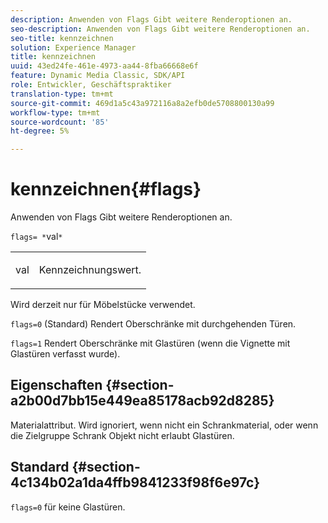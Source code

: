 ```yaml
---
description: Anwenden von Flags Gibt weitere Renderoptionen an.
seo-description: Anwenden von Flags Gibt weitere Renderoptionen an.
seo-title: kennzeichnen
solution: Experience Manager
title: kennzeichnen
uuid: 43ed24fe-461e-4973-aa44-8fba66668e6f
feature: Dynamic Media Classic, SDK/API
role: Entwickler, Geschäftspraktiker
translation-type: tm+mt
source-git-commit: 469d1a5c43a972116a8a2efb0de5708800130a99
workflow-type: tm+mt
source-wordcount: '85'
ht-degree: 5%

---
```



# kennzeichnen{#flags}

Anwenden von Flags Gibt weitere Renderoptionen an.

`flags= *`val`*`

<table id="simpletable_00B21BD9E47E4D2FB0042CB507431916"> 
 <tr class="strow"> 
  <td class="stentry"> <p><span class="varname"> val</span> </p> </td> 
  <td class="stentry"> <p>Kennzeichnungswert. </p></td> 
 </tr> 
</table>

Wird derzeit nur für Möbelstücke verwendet.

`flags=0` (Standard) Rendert Oberschränke mit durchgehenden Türen.

`flags=1` Rendert Oberschränke mit Glastüren (wenn die Vignette mit Glastüren verfasst wurde).

## Eigenschaften {#section-a2b00d7bb15e449ea85178acb92d8285}

Materialattribut. Wird ignoriert, wenn nicht ein Schrankmaterial, oder wenn die Zielgruppe Schrank Objekt nicht erlaubt Glastüren.

## Standard {#section-4c134b02a1da4ffb9841233f98f6e97c}

`flags=0` für keine Glastüren.

